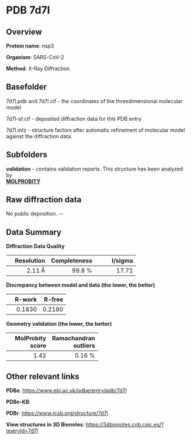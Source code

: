 # PDB 7d7l

## Overview

**Protein name**: nsp3

**Organism**: SARS-CoV-2

**Method**: X-Ray Diffraction



## Basefolder

7d7l.pdb and 7d7l.cif - the coordinates of the threedimensional molecular model

7d7l-sf.cif - deposited diffraction data for this PDB entry

7d7l.mtz - structure factors after automatic refinement of molecular model against the diffraction data.

## Subfolders





**validation** - contains validation reports. This structure has been analyzed by <br>  [**MOLPROBITY**](https://github.com/thorn-lab/coronavirus_structural_task_force/tree/master/pdb/nsp3/SARS-CoV-2/7d7l/validation/molprobity)   



## Raw diffraction data

No public deposition. --<br> 

## Data Summary
**Diffraction Data Quality**

|   | Resolution | Completeness| I/sigma |
|---|-------------:|----------------:|--------------:|
|   |2.11 Å|99.8  %|<img width=50/>17.71|

**Discrepancy between model and data (the lower, the better)**

|   | **R-work**| **R-free**   
|---|-------------:|----------------:|           
||  0.1830|  0.2180|

**Geometry validation (the lower, the better)**

|   |**MolProbity<br>score**| **Ramachandran<br>outliers** 
|---|-------------:|----------------:|
||  1.42|  0.16 %|

 

 



## Other relevant links 
**PDBe**:  https://www.ebi.ac.uk/pdbe/entry/pdb/7d7l

**PDBe-KB**:  
 
**PDBr**: https://www.rcsb.org/structure/7d7l 

**View structures in 3D Bionotes**: https://3dbionotes.cnb.csic.es/?queryId=7d7l

